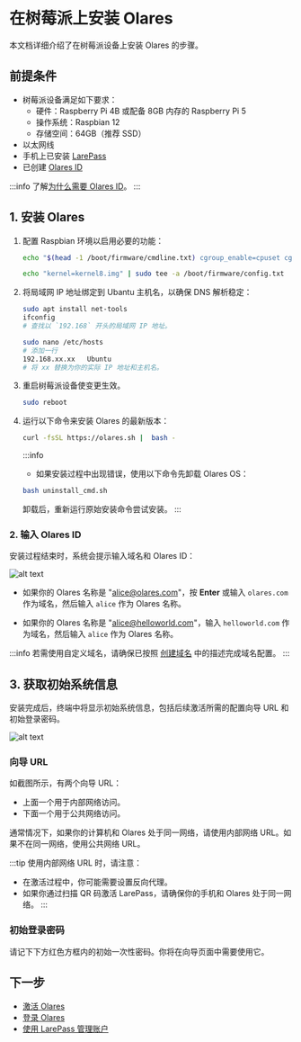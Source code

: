 # 在树莓派上安装 Olares

本文档详细介绍了在树莓派设备上安装 Olares 的步骤。

## 前提条件

- 树莓派设备满足如下要求：
  - 硬件：Raspberry Pi 4B 或配备 8GB 内存的 Raspberry Pi 5
  - 操作系统：Raspbian 12  
  - 存储空间：64GB（推荐 SSD）
- 以太网线
- 手机上已安装 [LarePass](../../../larepass/overview.md#download)
- 已创建 [Olares ID](../../../larepass/account/index.md#create-olares-id)

:::info
了解[为什么需要 Olares ID](../../../../overview/olares/olares-id.md#为什么需要-olares-id)。
:::

## 1. 安装 Olares

1. 配置 Raspbian 环境以启用必要的功能：

   ```bash
   echo "$(head -1 /boot/firmware/cmdline.txt) cgroup_enable=cpuset cgroup_enable=memory cgroup_memory=1" | sudo tee /boot/firmware/cmdline.txt
   
   echo "kernel=kernel8.img" | sudo tee -a /boot/firmware/config.txt
   ```

2. 将局域网 IP 地址绑定到 Ubantu 主机名，以确保 DNS 解析稳定：

   ```bash
   sudo apt install net-tools
   ifconfig
   # 查找以 `192.168` 开头的局域网 IP 地址。
   ```
   
   ```bash
   sudo nano /etc/hosts
   # 添加一行
   192.168.xx.xx   Ubuntu 
   # 将 xx 替换为你的实际 IP 地址和主机名。
   ```

3. 重启树莓派设备使变更生效。
   ```bash
   sudo reboot
   ```

4. 运行以下命令来安装 Olares 的最新版本：

   ```sh
   curl -fsSL https://olares.sh |  bash -
   ```

   :::info
   - 如果安装过程中出现错误，使用以下命令先卸载 Olares OS：

   ```bash
   bash uninstall_cmd.sh
   ```
   卸载后，重新运行原始安装命令尝试安装。
   :::
 
### 2. 输入 Olares ID

安装过程结束时，系统会提示输入域名和 Olares ID：

![alt text](/images/how-to/olares/enter_olares_id.png)

- 如果你的 Olares 名称是 "alice@olares.com"，按 **Enter** 或输入 `olares.com` 作为域名，然后输入 `alice` 作为 Olares 名称。

- 如果你的 Olares 名称是 "alice@helloworld.com"，输入 `helloworld.com` 作为域名，然后输入 `alice` 作为 Olares 名称。

:::info
若需使用自定义域名，请确保已按照 [创建域名](../../../space/domain/host-domain.md) 中的描述完成域名配置。
:::

## 3. 获取初始系统信息

安装完成后，终端中将显示初始系统信息，包括后续激活所需的配置向导 URL 和初始登录密码。

![alt text](/images/how-to/olares/one_time_password.png)

### 向导 URL

如截图所示，有两个向导 URL：

- 上面一个用于内部网络访问。
- 下面一个用于公共网络访问。

通常情况下，如果你的计算机和 Olares 处于同一网络，请使用内部网络 URL。如果不在同一网络，使用公共网络 URL。

:::tip
使用内部网络 URL 时，请注意：
- 在激活过程中，你可能需要设置反向代理。
- 如果你通过扫描 QR 码激活 LarePass，请确保你的手机和 Olares 处于同一网络。
:::

### 初始登录密码

请记下下方红色方框内的初始一次性密码。你将在向导页面中需要使用它。

## 下一步

- [激活 Olares](../wizard.md)
- [登录 Olares](../login.md)
- [使用 LarePass 管理账户](../../../larepass/account/index.md)
